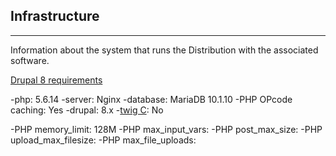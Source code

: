 ## Infrastructure
-----------------
Information about the system that runs the Distribution with the associated software.

[Drupal 8 requirements](https://www.drupal.org/requirements)

-php: 5.6.14
-server: Nginx
-database: MariaDB 10.1.10
-PHP OPcode caching: Yes
-drupal: 8.x
-[twig C](http://twig.sensiolabs.org/doc/installation.html#installing-the-c-extension): No

-PHP memory_limit: 128M
-PHP max_input_vars:
-PHP post_max_size:
-PHP upload_max_filesize:
-PHP max_file_uploads:
